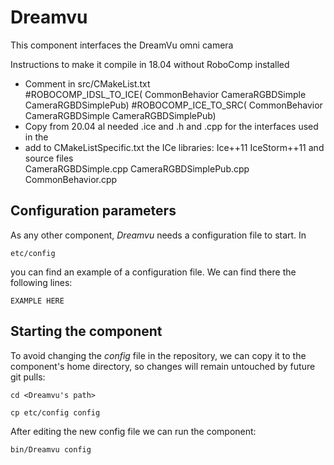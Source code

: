 # Dreamvu
This component interfaces the DreamVu omni camera

Instructions to make it compile in 18.04 without RoboComp installed

- Comment in src/CMakeList.txt  
    #ROBOCOMP_IDSL_TO_ICE( CommonBehavior CameraRGBDSimple CameraRGBDSimplePub)
    #ROBOCOMP_ICE_TO_SRC( CommonBehavior CameraRGBDSimple CameraRGBDSimplePub)
- Copy from 20.04 al needed .ice and .h and .cpp for the interfaces used in the
- add to CMakeListSpecific.txt the ICe libraries: 
    Ice++11 IceStorm++11
    and source files  
       CameraRGBDSimple.cpp
       CameraRGBDSimplePub.cpp
       CommonBehavior.cpp


## Configuration parameters
As any other component, *Dreamvu* needs a configuration file to start. In
```
etc/config
```
you can find an example of a configuration file. We can find there the following lines:
```
EXAMPLE HERE
```

## Starting the component
To avoid changing the *config* file in the repository, we can copy it to the component's home directory, so changes will remain untouched by future git pulls:

```
cd <Dreamvu's path> 
```
```
cp etc/config config
```

After editing the new config file we can run the component:

```
bin/Dreamvu config
```
